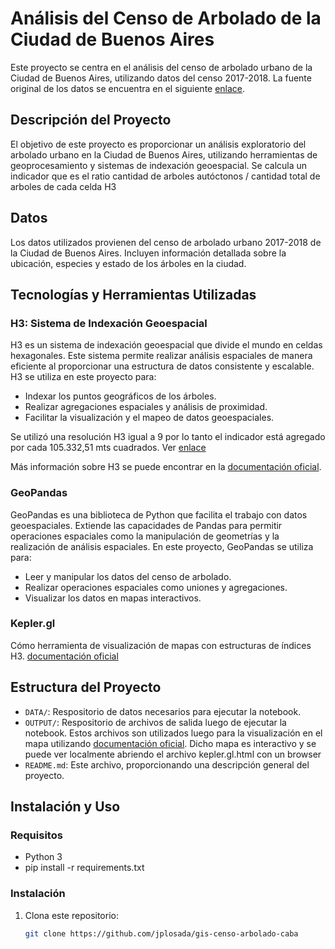 # Análisis del Censo de Arbolado de la Ciudad de Buenos Aires

Este proyecto se centra en el análisis del censo de arbolado urbano de la Ciudad de Buenos Aires, utilizando datos del censo 2017-2018. La fuente original de los datos se encuentra en el siguiente [enlace](https://cdn.buenosaires.gob.ar/datosabiertos/datasets/atencion-ciudadana/arbolado-publico-lineal/arbolado-publico-lineal-2017-2018.zip).

## Descripción del Proyecto

El objetivo de este proyecto es proporcionar un análisis exploratorio del arbolado urbano en la Ciudad de Buenos Aires, utilizando herramientas de geoprocesamiento y sistemas de indexación geoespacial. Se calcula un indicador que es el ratio cantidad de arboles autóctonos / cantidad total de arboles de cada celda H3

## Datos

Los datos utilizados provienen del censo de arbolado urbano 2017-2018 de la Ciudad de Buenos Aires. Incluyen información detallada sobre la ubicación, especies y estado de los árboles en la ciudad.

## Tecnologías y Herramientas Utilizadas

### H3: Sistema de Indexación Geoespacial

H3 es un sistema de indexación geoespacial que divide el mundo en celdas hexagonales. Este sistema permite realizar análisis espaciales de manera eficiente al proporcionar una estructura de datos consistente y escalable. H3 se utiliza en este proyecto para:

- Indexar los puntos geográficos de los árboles.
- Realizar agregaciones espaciales y análisis de proximidad.
- Facilitar la visualización y el mapeo de datos geoespaciales.

Se utilizó una resolución H3 igual a 9 por lo tanto el indicador está agregado por cada 105.332,51 mts cuadrados. Ver [enlace](https://h3geo.org/docs/core-library/restable)

Más información sobre H3 se puede encontrar en la [documentación oficial](https://h3geo.org/docs/).

### GeoPandas

GeoPandas es una biblioteca de Python que facilita el trabajo con datos geoespaciales. Extiende las capacidades de Pandas para permitir operaciones espaciales como la manipulación de geometrías y la realización de análisis espaciales. En este proyecto, GeoPandas se utiliza para:

- Leer y manipular los datos del censo de arbolado.
- Realizar operaciones espaciales como uniones y agregaciones.
- Visualizar los datos en mapas interactivos.

### Kepler.gl

Cómo herramienta de visualización de mapas con estructuras de índices H3. [documentación oficial](https://kepler.gl/)

## Estructura del Proyecto

- `DATA/`: Respositorio de datos necesarios para ejecutar la notebook.
- `OUTPUT/`: Respositorio de archivos de salida luego de ejecutar la notebook. Estos archivos son utilizados luego para la visualización en el mapa utilizando [documentación oficial](https://kepler.gl/). Dicho mapa es interactivo y se puede ver localmente abriendo el archivo kepler.gl.html con un browser
- `README.md`: Este archivo, proporcionando una descripción general del proyecto.

## Instalación y Uso

### Requisitos

- Python 3
- pip install -r requirements.txt

### Instalación

1. Clona este repositorio:
   ```bash
   git clone https://github.com/jplosada/gis-censo-arbolado-caba
